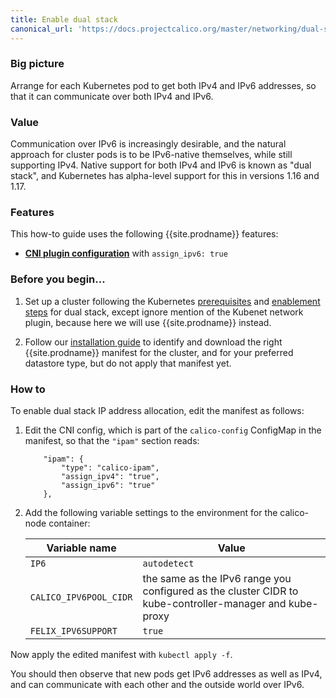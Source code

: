 ```yaml
---
title: Enable dual stack
canonical_url: 'https://docs.projectcalico.org/master/networking/dual-stack'
---
```


### Big picture

Arrange for each Kubernetes pod to get both IPv4 and IPv6 addresses, so that it can communicate over
both IPv4 and IPv6.

### Value

Communication over IPv6 is increasingly desirable, and the natural approach for cluster pods is to
be IPv6-native themselves, while still supporting IPv4.  Native support for both IPv4 and IPv6
is known as "dual stack", and Kubernetes has alpha-level support for this in versions 1.16 and 1.17.

### Features

This how-to guide uses the following {{site.prodname}} features:

- [**CNI plugin configuration**]({{site.baseurl}}/{{page.version}}/reference/cni-plugin/configuration#ipam) with `assign_ipv6: true`

### Before you begin...

1.  Set up a cluster following the Kubernetes
[prerequisites](https://kubernetes.io/docs/concepts/services-networking/dual-stack/#prerequisites)
and [enablement
steps](https://kubernetes.io/docs/concepts/services-networking/dual-stack/#enable-ipv4-ipv6-dual-stack)
for dual stack, except ignore mention of the Kubenet network plugin, because here we will use
{{site.prodname}} instead.

1.  Follow our [installation
guide]({{site.baseurl}}/{{page.version}}/getting-started/kubernetes/installation/calico) to identify
and download the right {{site.prodname}} manifest for the cluster, and
for your preferred datastore type, but do not apply that manifest yet.

### How to

To enable dual stack IP address allocation, edit the manifest as follows:

1. Edit the CNI config, which is part of the `calico-config` ConfigMap in the manifest, so that the
   `"ipam"` section reads:

   ```
       "ipam": {
           "type": "calico-ipam",
           "assign_ipv4": "true",
           "assign_ipv6": "true"
       },
   ```

1. Add the following variable settings to the environment for the calico-node container:

   | Variable name | Value |
   | ------------- | ----- |
   | `IP6`         | `autodetect` |
   | `CALICO_IPV6POOL_CIDR` | the same as the IPv6 range you configured as the cluster CIDR to kube-controller-manager and kube-proxy |
   | `FELIX_IPV6SUPPORT` | `true` |

Now apply the edited manifest with `kubectl apply -f`.

You should then observe that new pods get IPv6 addresses as well as IPv4, and can communicate with
each other and the outside world over IPv6.
